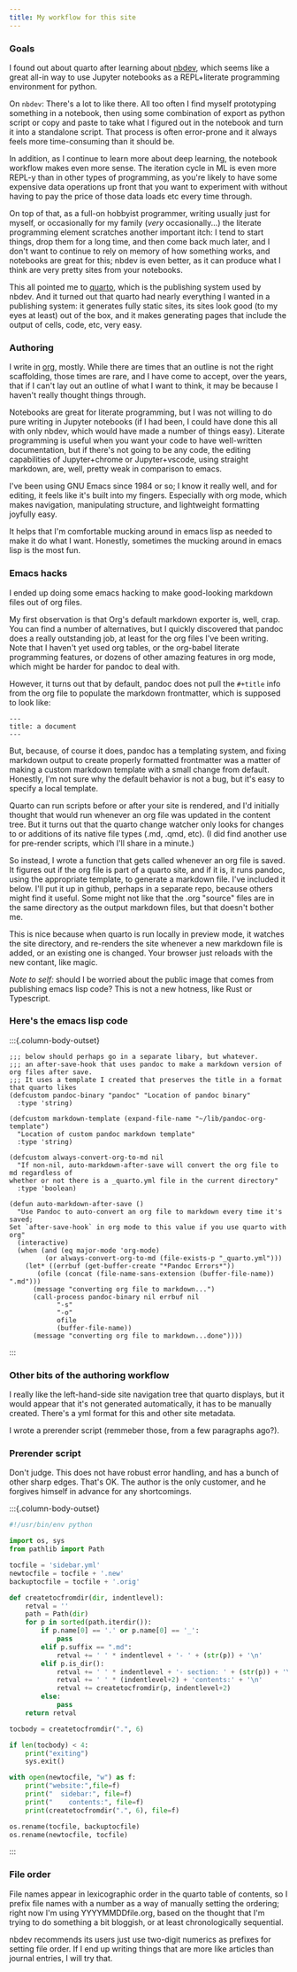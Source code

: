```yaml
---
title: My workflow for this site
---
```


### Goals

I found out about quarto after learning about
[nbdev](https://nbdev.fast.ai), which seems like a great all-in way to
use Jupyter notebooks as a REPL+literate programming environment for
python.

On `nbdev`: There\'s a lot to like there. All too often I find myself
prototyping something in a notebook, then using some combination of
export as python script or copy and paste to take what I figured out in
the notebook and turn it into a standalone script. That process is often
error-prone and it always feels more time-consuming than it should be.

In addition, as I continue to learn more about deep learning, the
notebook workflow makes even more sense. The iteration cycle in ML is
even more REPL-y than in other types of programming, as you\'re likely
to have some expensive data operations up front that you want to
experiment with without having to pay the price of those data loads etc
every time through.

On top of that, as a full-on hobbyist programmer, writing usually just
for myself, or occasionally for my family (*very* occasionally...) the
literate programming element scratches another important itch: I tend to
start things, drop them for a long time, and then come back much later,
and I don\'t want to continue to rely on memory of how something works,
and notebooks are great for this; nbdev is even better, as it can
produce what I think are very pretty sites from your notebooks.

This all pointed me to [quarto](https://quarto.org), which is the
publishing system used by nbdev. And it turned out that quarto had
nearly everything I wanted in a publishing system: it generates fully
static sites, its sites look good (to my eyes at least) out of the box,
and it makes generating pages that include the output of cells, code,
etc, very easy.

### Authoring

I write in [org](https://orgmode.org), mostly. While there are times
that an outline is not the right scaffolding, those times are rare, and
I have come to accept, over the years, that if I can\'t lay out an
outline of what I want to think, it may be because I haven\'t really
thought things through.

Notebooks are great for literate programming, but I was not willing to
do pure writing in Jupyter notebooks (if I had been, I could have done
this all with only nbdev, which would have made a number of things
easy). Literate programming is useful when you want your code to have
well-written documentation, but if there\'s not going to be any code,
the editing capabilities of Jupyter+chrome or Jupyter+vscode, using
straight markdown, are, well, pretty weak in comparison to emacs.

I\'ve been using GNU Emacs since 1984 or so; I know it really well, and
for editing, it feels like it\'s built into my fingers. Especially with
org mode, which makes navigation, manipulating structure, and
lightweight formatting joyfully easy.

It helps that I\'m comfortable mucking around in emacs lisp as needed to
make it do what I want. Honestly, sometimes the mucking around in emacs
lisp is the most fun.

### Emacs hacks

I ended up doing some emacs hacking to make good-looking markdown files
out of org files.

My first observation is that Org\'s default markdown exporter is, well,
crap. You can find a number of alternatives, but I quickly discovered
that pandoc does a really outstanding job, at least for the org files
I\'ve been writing. Note that I haven\'t yet used org tables, or the
org-babel literate programming features, or dozens of other amazing
features in org mode, which might be harder for pandoc to deal with.

However, it turns out that by default, pandoc does not pull the
`#+title` info from the org file to populate the markdown frontmatter,
which is supposed to look like:

``` example
---
title: a document
---
```

But, because, of course it does, pandoc has a templating system, and
fixing markdown output to create properly formatted frontmatter was a
matter of making a custom markdown template with a small change from
default. Honestly, I\'m not sure why the default behavior is not a bug,
but it\'s easy to specify a local template.

Quarto can run scripts before or after your site is rendered, and I\'d
initially thought that would run whenever an org file was updated in the
content tree. But it turns out that the quarto change watcher only looks
for changes to or additions of its native file types (.md, .qmd, etc).
(I did find another use for pre-render scripts, which I\'ll share in a
minute.)

So instead, I wrote a function that gets called whenever an org file is
saved. It figures out if the org file is part of a quarto site, and if
it is, it runs pandoc, using the appropriate template, to generate a
markdown file. I\'ve included it below. I\'ll put it up in github,
perhaps in a separate repo, because others might find it useful. Some
might not like that the .org \"source\" files are in the same directory
as the output markdown files, but that doesn\'t bother me.

This is nice because when quarto is run locally in preview mode, it
watches the site directory, and re-renders the site whenever a new
markdown file is added, or an existing one is changed. Your browser just
reloads with the new contant, like magic.

*Note to self:* should I be worried about the public image that comes
from publishing emacs lisp code? This is not a new hotness, like Rust or
Typescript.

### Here\'s the emacs lisp code

:::{.column-body-outset}

``` {.commonlisp org-language="emacs-lisp"}
;;; below should perhaps go in a separate libary, but whatever.
;;; an after-save-hook that uses pandoc to make a markdown version of org files after save.
;;; It uses a template I created that preserves the title in a format that quarto likes
(defcustom pandoc-binary "pandoc" "Location of pandoc binary"
  :type 'string)

(defcustom markdown-template (expand-file-name "~/lib/pandoc-org-template")
  "Location of custom pandoc markdown template"
  :type 'string)

(defcustom always-convert-org-to-md nil
  "If non-nil, auto-markdown-after-save will convert the org file to md regardless of
whether or not there is a _quarto.yml file in the current directory"
  :type 'boolean)

(defun auto-markdown-after-save ()
  "Use Pandoc to auto-convert an org file to markdown every time it's saved; 
Set `after-save-hook` in org mode to this value if you use quarto with org"
  (interactive)
  (when (and (eq major-mode 'org-mode)
         (or always-convert-org-to-md (file-exists-p "_quarto.yml")))
    (let* ((errbuf (get-buffer-create "*Pandoc Errors*"))
       (ofile (concat (file-name-sans-extension (buffer-file-name)) ".md")))
      (message "converting org file to markdown...")
      (call-process pandoc-binary nil errbuf nil
            "-s"
            "-o"
            ofile
            (buffer-file-name))
      (message "converting org file to markdown...done"))))
```

:::

### Other bits of the authoring workflow

I really like the left-hand-side site navigation tree that quarto
displays, but it would appear that it\'s not generated automatically, it
has to be manually created. There\'s a yml format for this and other
site metadata.

I wrote a prerender script (remmeber those, from a few paragraphs ago?).

### Prerender script

Don\'t judge. This does not have robust error handling, and has a bunch
of other sharp edges. That\'s OK. The author is the only customer, and
he forgives himself in advance for any shortcomings.

:::{.column-body-outset}

``` python
#!/usr/bin/env python

import os, sys
from pathlib import Path

tocfile = 'sidebar.yml'
newtocfile = tocfile + '.new'
backuptocfile = tocfile + '.orig'

def createtocfromdir(dir, indentlevel):
    retval = ''
    path = Path(dir)
    for p in sorted(path.iterdir()):
        if p.name[0] == '.' or p.name[0] == '_':
            pass
        elif p.suffix == ".md":
            retval += ' ' * indentlevel + '- ' + (str(p)) + '\n'
        elif p.is_dir():
            retval += ' ' * indentlevel + '- section: ' + (str(p)) + '\n'
            retval += ' ' * (indentlevel+2) + 'contents:' + '\n'
            retval += createtocfromdir(p, indentlevel+2)
        else:
            pass
    return retval

tocbody = createtocfromdir(".", 6)

if len(tocbody) < 4:
    print("exiting")
    sys.exit()

with open(newtocfile, "w") as f:
    print("website:",file=f)
    print("  sidebar:", file=f)
    print("    contents:", file=f)
    print(createtocfromdir(".", 6), file=f)

os.rename(tocfile, backuptocfile)
os.rename(newtocfile, tocfile)
```

:::

### File order

File names appear in lexicographic order in the quarto table of
contents, so I prefix file names with a number as a way of manually
setting the ordering; right now I\'m using YYYYMMDDfile.org, based on
the thought that I\'m trying to do something a bit bloggish, or at least
chronologically sequential.

nbdev recommends its users just use two-digit numerics as prefixes for
setting file order. If I end up writing things that are more like
articles than journal entries, I will try that.

